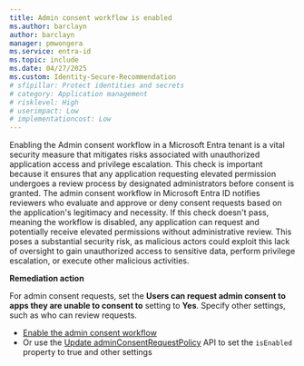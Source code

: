 ```yaml
---
title: Admin consent workflow is enabled
ms.author: barclayn
author: barclayn
manager: pmwongera
ms.service: entra-id
ms.topic: include
ms.date: 04/27/2025
ms.custom: Identity-Secure-Recommendation
# sfipillar: Protect identities and secrets
# category: Application management
# risklevel: High
# userimpact: Low
# implementationcost: Low
---
```

Enabling the Admin consent workflow in a Microsoft Entra tenant is a vital security measure that mitigates risks associated with unauthorized application access and privilege escalation. This check is important because it ensures that any application requesting elevated permission undergoes a review process by designated administrators before consent is granted. The admin consent workflow in Microsoft Entra ID notifies reviewers who evaluate and approve or deny consent requests based on the application's legitimacy and necessity. If this check doesn't pass, meaning the workflow is disabled, any application can request and potentially receive elevated permissions without administrative review. This poses a substantial security risk, as malicious actors could exploit this lack of oversight to gain unauthorized access to sensitive data, perform privilege escalation, or execute other malicious activities.

**Remediation action**

For admin consent requests, set the **Users can request admin consent to apps they are unable to consent to** setting to **Yes**. Specify other settings, such as who can review requests.

- [Enable the admin consent workflow](/entra/identity/enterprise-apps/configure-admin-consent-workflow#enable-the-admin-consent-workflow)
- Or use the [Update adminConsentRequestPolicy](/graph/api/adminconsentrequestpolicy-update) API to set the `isEnabled` property to true and other settings
